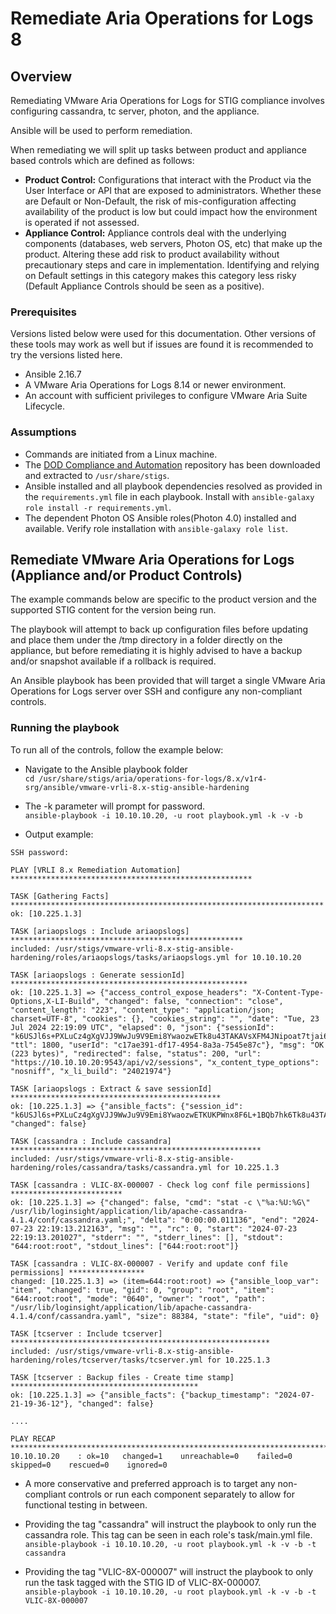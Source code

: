 # Remediate Aria Operations for Logs 8

## Overview
Remediating VMware Aria Operations for Logs for STIG compliance involves configuring cassandra, tc server, photon, and the appliance.

Ansible will be used to perform remediation.

When remediating we will split up tasks between product and appliance based controls which are defined as follows:

* **Product Control:** Configurations that interact with the Product via the User Interface or API that are exposed to administrators. Whether these are Default or Non-Default, the risk of mis-configuration affecting availability of the product is low but could impact how the environment is operated if not assessed.
* **Appliance Control:** Appliance controls deal with the underlying components (databases, web servers, Photon OS, etc) that make up the product. Altering these add risk to product availability without precautionary steps and care in implementation. Identifying and relying on Default settings in this category makes this category less risky (Default Appliance Controls should be seen as a positive).

### Prerequisites
Versions listed below were used for this documentation. Other versions of these tools may work as well but if issues are found it is recommended to try the versions listed here.  

* Ansible 2.16.7
* A VMware Aria Operations for Logs 8.14 or newer environment.
* An account with sufficient privileges to configure VMware Aria Suite Lifecycle.

### Assumptions
* Commands are initiated from a Linux machine.
* The [DOD Compliance and Automation](https://github.com/vmware/dod-compliance-and-automation) repository has been downloaded and extracted to `/usr/share/stigs`.
* Ansible installed and all playbook dependencies resolved as provided in the `requirements.yml` file in each playbook. Install with `ansible-galaxy role install -r requirements.yml`.
* The dependent Photon OS Ansible roles(Photon 4.0) installed and available. Verify role installation with `ansible-galaxy role list`.

## Remediate VMware Aria Operations for Logs (Appliance and/or Product Controls)

The example commands below are specific to the product version and the supported STIG content for the version being run.



The playbook will attempt to back up configuration files before updating and place them under the /tmp directory in a folder directly on the appliance, but before remediating it is highly advised to have a backup and/or snapshot available if a rollback is required.


An Ansible playbook has been provided that will target a single VMware Aria Operations for Logs server over SSH and configure any non-compliant controls.  

### Running the playbook
To run all of the controls, follow the example below:
* Navigate to the Ansible playbook folder  
`cd /usr/share/stigs/aria/operations-for-logs/8.x/v1r4-srg/ansible/vmware-vrli-8.x-stig-ansible-hardening`

* The -k parameter will prompt for password.  
`ansible-playbook -i 10.10.10.20, -u root playbook.yml -k -v -b`

* Output example:  
```
SSH password:

PLAY [VRLI 8.x Remediation Automation] ******************************************************

TASK [Gathering Facts] **********************************************************************
ok: [10.225.1.3]

TASK [ariaopslogs : Include ariaopslogs] ****************************************************
included: /usr/stigs/vmware-vrli-8.x-stig-ansible-hardening/roles/ariaopslogs/tasks/ariaopslogs.yml for 10.10.10.20

TASK [ariaopslogs : Generate sessionId] *****************************************************
ok: [10.225.1.3] => {"access_control_expose_headers": "X-Content-Type-Options,X-LI-Build", "changed": false, "connection": "close", "content_length": "223", "content_type": "application/json; charset=UTF-8", "cookies": {}, "cookies_string": "", "date": "Tue, 23 Jul 2024 22:19:09 UTC", "elapsed": 0, "json": {"sessionId": "k6USJl6s+PXLuCz4gXgVJJ9WwJu9V9Emi8YwaozwETk8u43TAKAVsXFM4JNipoat7tjai6dj/", "ttl": 1800, "userId": "c17ae391-df17-4954-8a3a-7545e87c"}, "msg": "OK (223 bytes)", "redirected": false, "status": 200, "url": "https://10.10.10.20:9543/api/v2/sessions", "x_content_type_options": "nosniff", "x_li_build": "24021974"}

TASK [ariaopslogs : Extract & save sessionId] ***********************************************
ok: [10.225.1.3] => {"ansible_facts": {"session_id": "k6USJl6s+PXLuCz4gXgVJJ9WwJu9V9Emi8YwaozwETKUKPWnx8F6L+1BQb7hk6Tk8u43TAKAVsXFM4JNipokvWlziI3K8NmaoDw1fsGJat7tjai6dj/"}, "changed": false}

TASK [cassandra : Include cassandra] ********************************************************
included: /usr/stigs/vmware-vrli-8.x-stig-ansible-hardening/roles/cassandra/tasks/cassandra.yml for 10.225.1.3

TASK [cassandra : VLIC-8X-000007 - Check log conf file permissions] *************************
ok: [10.225.1.3] => {"changed": false, "cmd": "stat -c \"%a:%U:%G\" /usr/lib/loginsight/application/lib/apache-cassandra-4.1.4/conf/cassandra.yaml;", "delta": "0:00:00.011136", "end": "2024-07-23 22:19:13.212163", "msg": "", "rc": 0, "start": "2024-07-23 22:19:13.201027", "stderr": "", "stderr_lines": [], "stdout": "644:root:root", "stdout_lines": ["644:root:root"]}

TASK [cassandra : VLIC-8X-000007 - Verify and update conf file permissions] *****************
changed: [10.225.1.3] => (item=644:root:root) => {"ansible_loop_var": "item", "changed": true, "gid": 0, "group": "root", "item": "644:root:root", "mode": "0640", "owner": "root", "path": "/usr/lib/loginsight/application/lib/apache-cassandra-4.1.4/conf/cassandra.yaml", "size": 88384, "state": "file", "uid": 0}

TASK [tcserver : Include tcserver] **********************************************************
included: /usr/stigs/vmware-vrli-8.x-stig-ansible-hardening/roles/tcserver/tasks/tcserver.yml for 10.225.1.3

TASK [tcserver : Backup files - Create time stamp] ******************************************
ok: [10.225.1.3] => {"ansible_facts": {"backup_timestamp": "2024-07-21-19-36-12"}, "changed": false}

....

PLAY RECAP **********************************************************************************
10.10.10.20    : ok=10   changed=1    unreachable=0    failed=0    skipped=0    rescued=0    ignored=0
```

* A more conservative and preferred approach is to target any non-compliant controls or run each component separately to allow for functional testing in between.
* Providing the tag "cassandra" will instruct the playbook to only run the cassandra role. This tag can be seen in each role's task/main.yml file.  
`ansible-playbook -i 10.10.10.20, -u root playbook.yml -k -v -b -t cassandra`

* Providing the tag "VLIC-8X-000007" will instruct the playbook to only run the task tagged with the STIG ID of VLIC-8X-000007.  
`ansible-playbook -i 10.10.10.20, -u root playbook.yml -k -v -b -t VLIC-8X-000007`
